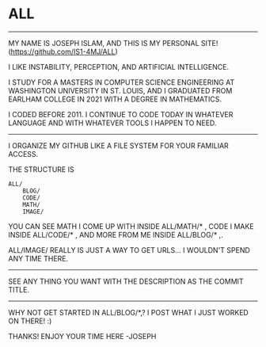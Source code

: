 # ALL

------------------------------------------------------------------

MY NAME IS JOSEPH ISLAM, AND THIS IS MY PERSONAL SITE! (https://github.com/IS1-4MJ/ALL)

I LIKE INSTABILITY, PERCEPTION, AND ARTIFICIAL INTELLIGENCE.

I STUDY FOR A MASTERS IN COMPUTER SCIENCE ENGINEERING AT WASHINGTON UNIVERSITY IN ST. LOUIS, AND I GRADUATED FROM EARLHAM COLLEGE IN 2021 WITH A DEGREE IN MATHEMATICS.

I CODED BEFORE 2011. I CONTINUE TO CODE TODAY IN WHATEVER LANGUAGE AND WITH WHATEVER TOOLS I HAPPEN TO NEED.

------------------------------------------------------------------

I ORGANIZE MY GITHUB LIKE A FILE SYSTEM FOR YOUR FAMILIAR ACCESS. 

THE STRUCTURE IS

    ALL/
        BLOG/
        CODE/
        MATH/
        IMAGE/ 


YOU CAN SEE MATH I COME UP WITH INSIDE ALL/MATH/* ,  CODE I MAKE INSIDE ALL/CODE/* , AND MORE FROM ME INSIDE ALL/BLOG/* ,.

ALL/IMAGE/ REALLY IS JUST A WAY TO GET URLS... I WOULDN'T SPEND ANY TIME THERE.

------------------------------------------------------------------

SEE ANY THING YOU WANT WITH THE DESCRIPTION AS THE COMMIT TITLE. 

------------------------------------------------------------------

WHY NOT GET STARTED IN ALL/BLOG/*,? I POST WHAT I JUST WORKED ON THERE! :)

THANKS! ENJOY YOUR TIME HERE
   -JOSEPH